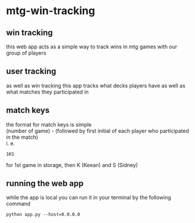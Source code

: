 # mtg-win-tracking
## win tracking
this web app acts as a simple way to track wins in mtg games with our group of players
## user tracking
as well as win tracking this app tracks what decks players have as well as what matches they participated in
## match keys
the format for match keys is simple <br />
(number of game) - (followed by first initial of each player who participated in the match) <br />
i. e.
```
1KS
```
for 1st game in storage, then K (Keean) and S (Sidney)
## running the web app
while the app is local you can run it in your terminal by the following command
```
python app.py --host=0.0.0.0
```
